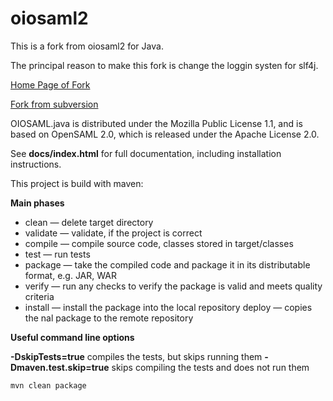 # oiosaml2

This is a fork from oiosaml2 for Java. 


The principal reason to make this fork is change the loggin systen for slf4j.


[Home Page of Fork](https://digitaliser.dk/group/42063/resources)


[Fork from subversion](https://svn.softwareborsen.dk/oiosaml.java/oiosaml2/)



OIOSAML.java is distributed under the Mozilla Public License 1.1, and is based on OpenSAML 2.0, which is released under the Apache License 2.0.

See **docs/index.html** for full documentation, including installation instructions.


This project is build with maven:

**Main phases**
* clean — delete target directory
* validate — validate, if the project is correct
* compile — compile source code, classes stored in target/classes
* test — run tests
* package — take the compiled code and package it in its distributable format, e.g. JAR, WAR
* verify — run any checks to verify the package is valid and meets quality criteria
* install — install the package into the local repository deploy — copies the  nal package to the remote repository

**Useful command line options**

**-DskipTests=true** compiles the tests, but skips running them
**-Dmaven.test.skip=true** skips compiling the tests and does not run them


```sh
mvn clean package 
```
